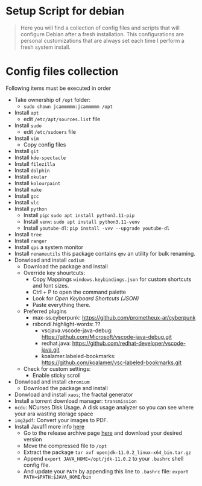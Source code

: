 Setup Script for debian
===========================================================
> Here you will find a collection of config files and scripts that will configure Debian after a fresh installation. This configurations are personal customizations that are always set each time I perform a fresh system install.


Config files collection
===========================================================
Following items must be executed in order
- Take ownership of `/opt` folder:
	* `sudo chown jcammmmm:jcammmmm /opt`
- Install `apt`
	* edit `/etc/apt/sources.list` file
- Install `sudo`
	* edit `/etc/sudoers` file
- Install `vim`
	* Copy config files
- Install `git`
- Install `kde-spectacle`
- Install `filezilla`
- Install `dolphin`
- Install `okular`
- Install `kolourpaint`
- Install `make`
- Install `gcc`
- Install `vlc`
- Install `python`
	* Install `pip`: `sudo apt install python3.11-pip`
	* Install `venv`: `sudo apt install python3.11-venv`
	* Install `youtube-dl`: `pip install -vvv --upgrade youtube-dl`
- Install `tree`
- Install `ranger`
- Install `qps` a system monitor
- Install `renameutils` this package contains `qmv` an utility for bulk renaming.
- Donwload and install `codium`
	* Download the package and install
	* Override key shourtcuts:
		- Copy Mappings `windows.keybindings.json` for custom shortcuts and font sizes.
		- Ctrl + P to open the command palette
		- Look for _Open Keyboard Shortcuts (JSON)_
		- Paste everything there.
	* Preferred plugins
	  - max-ss.cyberpunk: https://github.com/prometheux-ar/cyberpunk
	  - rsbondi.highlight-words: ??
		- vscjava.vscode-java-debug: https://github.com/Microsoft/vscode-java-debug.git
		- redhat.java: https://github.com/redhat-developer/vscode-java.git
		- koalamer.labeled-bookmarks: https://github.com/koalamer/vsc-labeled-bookmarks.git
	* Check for custom settings:
	  - Enable sticky scroll
- Donwload and install `chromium`
	* Download the package and install
- Donwload and install `xaos`; the fractal generator
- Install a torrent download manager: `transmission`
- `ncdu`: NCurses Disk Usage. A disk usage analyzer so you can see where your ara wasting storage space  
- `img2pdf`: Convert your images to PDF.
- Install Java11 more info [here][1]
	* Go to the release archive page [here][2] and download your desired version
	* Move the compressed file to `/opt`
	* Extract the package `tar xvf openjdk-11.0.2_linux-x64_bin.tar.gz`
	* Append `export JAVA_HOME=/opt/jdk-11.0.2` to your `.bashrc` shell config file.
	* And update your `PATH` by appending this line to  `.bashrc` file: `export PATH=$PATH:$JAVA_HOME/bin`
	
	
	
[1]: https://openjdk.org/install/
[2]: https://jdk.java.net/archive/




